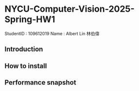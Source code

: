 # NYCU-Computer-Vision-2025-Spring-HW1
StudentID : 109612019
Name : Albert Lin 林伯偉

## Introduction

## How to install

## Performance snapshot
